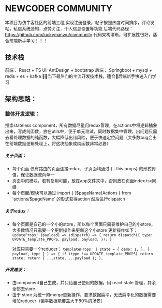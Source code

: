 # NEWCODER COMMUNITY
本项目为仿牛客社区的前端工程,实现注册登录，帖子按照热度时间排序，评论发帖，私信系统通知，点赞关注，个人信息设置等功能
后端代码路径：https://github.com/luckymanwu/community
代码架构清晰，可扩展性很好，适合前端新手学习！！！
## 技术栈
前端：
React + TS
UI: AntDesign + bootstrap
后端：
Springboot + mysql + redis + es + kafka 
当下最热门的主流开发技术栈，适合后端新手快速入门学习
## 架构思路：

### 整体开发逻辑：
推崇stateless component，所有数据尽量用redux管理，在actions中将逻辑抽象出来，写成纯函数，放在utils中，便于单元测试，同时数据集中管理，出问题只需去看处理数据的纯函数，大幅降低出错风险，便于快速定位问题（大多数bug会出在前端数据逻辑处理上，将这块抽象成纯函数非常必要）

##### 关于页面：
 - 每个页面 仅有路由的页面连接redux，子页面均通过 {...this.props} 的形式传值，保证数据流向单一
 - 页面中的模块，若有复用可能，放在app文件夹中，否则放在页面index.tsx同级
 - 每个页面/模块可以通过 import { {$pageName}Actions } from 'actions/$pageName' 的形式获得action 然后进行dispatch

##### 关于redux：
 - 每个页面是自己的一个小的store，所以每个页面只需要维护自己的小store，大多数情况只需要一个更新操作来更新这个小store
    更新操作如下：
       ```
        updateProps: (payload) => (dispatch) => {
          return dispatch({
            type: UPDATE_template_PROPS,
            payload: payload,
          });
        }
       ```

    对应只需要一个reducer：
       ```
        templateProps: (
          state = {
            demo: 1,
          },
          { payload, type }
        ) => {
          if (type !== UPDATE_template_PROPS) return state;
          return { ...state, ...payload };
        },
       ```

##### 开发建议：
 - 由component自己生成，并只给自己使用的数据，用 react state 管理，其余全部去store
 - 由于 store 为统一的merge更新操作，要求数据扁平，无法扁平化的数据需要增加reducer（偏平数据能覆盖大于80%的场景）